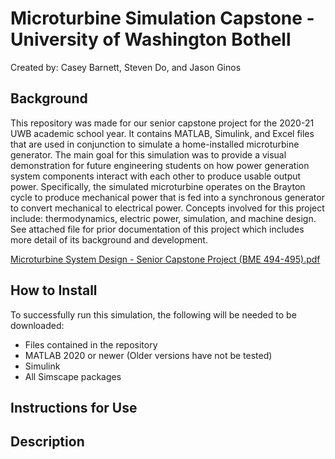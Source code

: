 # Microturbine Simulation Capstone - University of Washington Bothell
Created by: Casey Barnett, Steven Do, and Jason Ginos

## Background
This repository was made for our senior capstone project for the 2020-21 UWB academic school year. It contains MATLAB, Simulink, and Excel files that are used in conjunction to simulate a home-installed microturbine generator. The main goal for this simulation was to provide a visual demonstration for future engineering students on how power generation system components interact with each other to produce usable output power. Specifically, the simulated microturbine operates on the Brayton cycle to produce mechanical power that is fed into a synchronous generator to convert mechanical to electrical power. Concepts involved for this project include: thermodynamics, electric power, simulation, and machine design. See attached file for prior documentation of this project which includes more detail of its background and development. 

[Microturbine System Design - Senior Capstone Project (BME 494-495).pdf](https://github.com/do-steven/uwb-microturbine/files/6446747/Microturbine.System.Design.-.Senior.Capstone.Project.BME.494-495.pdf)

## How to Install
To successfully run this simulation, the following will be needed to be downloaded:

- Files contained in the repository
- MATLAB 2020 or newer (Older versions have not be tested)
- Simulink
- All Simscape packages

## Instructions for Use

## Description
